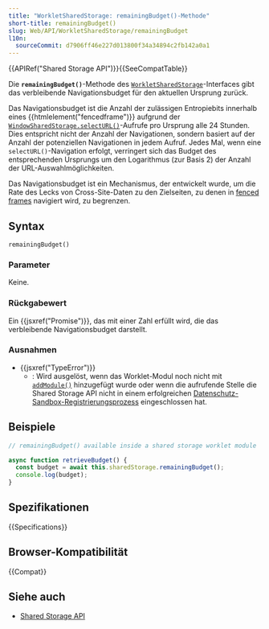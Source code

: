 ```yaml
---
title: "WorkletSharedStorage: remainingBudget()-Methode"
short-title: remainingBudget()
slug: Web/API/WorkletSharedStorage/remainingBudget
l10n:
  sourceCommit: d7906ff46e227d013800f34a34894c2fb142a0a1
---
```


{{APIRef("Shared Storage API")}}{{SeeCompatTable}}

Die **`remainingBudget()`**-Methode des [`WorkletSharedStorage`](/de/docs/Web/API/WorkletSharedStorage)-Interfaces gibt das verbleibende Navigationsbudget für den aktuellen Ursprung zurück.

Das Navigationsbudget ist die Anzahl der zulässigen Entropiebits innerhalb eines {{htmlelement("fencedframe")}} aufgrund der [`WindowSharedStorage.selectURL()`](/de/docs/Web/API/WindowSharedStorage/selectURL)-Aufrufe pro Ursprung alle 24 Stunden. Dies entspricht nicht der Anzahl der Navigationen, sondern basiert auf der Anzahl der potenziellen Navigationen in jedem Aufruf. Jedes Mal, wenn eine `selectURL()`-Navigation erfolgt, verringert sich das Budget des entsprechenden Ursprungs um den Logarithmus (zur Basis 2) der Anzahl der URL-Auswahlmöglichkeiten.

Das Navigationsbudget ist ein Mechanismus, der entwickelt wurde, um die Rate des Lecks von Cross-Site-Daten zu den Zielseiten, zu denen in [fenced frames](/de/docs/Web/API/Fenced_frame_API) navigiert wird, zu begrenzen.

## Syntax

```js-nolint
remainingBudget()
```

### Parameter

Keine.

### Rückgabewert

Ein {{jsxref("Promise")}}, das mit einer Zahl erfüllt wird, die das verbleibende Navigationsbudget darstellt.

### Ausnahmen

- {{jsxref("TypeError")}}
  - : Wird ausgelöst, wenn das Worklet-Modul noch nicht mit [`addModule()`](/de/docs/Web/API/Worklet/addModule) hinzugefügt wurde oder wenn die aufrufende Stelle die Shared Storage API nicht in einem erfolgreichen [Datenschutz-Sandbox-Registrierungsprozess](/de/docs/Web/Privacy/Privacy_sandbox/Enrollment) eingeschlossen hat.

## Beispiele

```js
// remainingBudget() available inside a shared storage worklet module

async function retrieveBudget() {
  const budget = await this.sharedStorage.remainingBudget();
  console.log(budget);
}
```

## Spezifikationen

{{Specifications}}

## Browser-Kompatibilität

{{Compat}}

## Siehe auch

- [Shared Storage API](/de/docs/Web/API/Shared_Storage_API)
